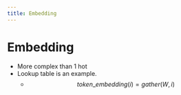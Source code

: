 ```yaml
---
title: Embedding
---
```


# Embedding
- More complex than 1 hot
- Lookup table is an example. 
	- $$token\_embedding(i) = gather(W, i)$$








































